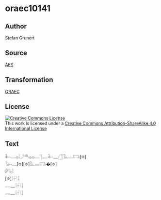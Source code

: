 # oraec10141

## Author

Stefan Grunert

## Source

[AES](https://github.com/simondschweitzer/aes)

## Transformation

[ORAEC](https://oraec.github.io/)

## License

<a rel="license" href="http://creativecommons.org/licenses/by-sa/4.0/"><img alt="Creative Commons License" style="border-width:0" src="https://i.creativecommons.org/l/by-sa/4.0/88x31.png" /></a><br />This work is licensed under a <a rel="license" href="http://creativecommons.org/licenses/by-sa/4.0/">Creative Commons Attribution-ShareAlike 4.0 International License</a>

## Text

𓇓𓏏𓂋𓐍𓇋𓌳𓄪𓐍𓐍𓂋𓊹𓉻𓇓𓏏𓈖𓃂𓅓𓂋𓉐𓏤[⯑]<br>
𓅭𓆑[⯑][⯑]𓅓𓂋𓉐𓏤�[⯑]<br>
𓏞𓇋𓊪𓇋<br>
[⯑]𓇋𓍯𓆼<br>
𓂋𓈖𓇋𓍯𓆼<br>
𓂋𓈖𓇋𓍯𓆼<br>

